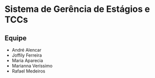 # Sistema de Gerência de Estágios e TCCs

## Equipe
- André Alencar
- Joffily Ferreira
- Maria Aparecia
- Marianna Veríssimo
- Rafael Medeiros

